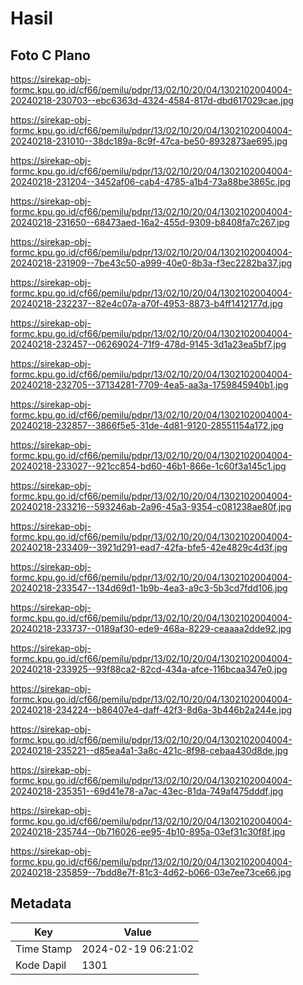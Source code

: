 # Hasil

## Foto C Plano

https://sirekap-obj-formc.kpu.go.id/cf66/pemilu/pdpr/13/02/10/20/04/1302102004004-20240218-230703--ebc6363d-4324-4584-817d-dbd617029cae.jpg

https://sirekap-obj-formc.kpu.go.id/cf66/pemilu/pdpr/13/02/10/20/04/1302102004004-20240218-231010--38dc189a-8c9f-47ca-be50-8932873ae695.jpg

https://sirekap-obj-formc.kpu.go.id/cf66/pemilu/pdpr/13/02/10/20/04/1302102004004-20240218-231204--3452af06-cab4-4785-a1b4-73a88be3865c.jpg

https://sirekap-obj-formc.kpu.go.id/cf66/pemilu/pdpr/13/02/10/20/04/1302102004004-20240218-231650--68473aed-16a2-455d-9309-b8408fa7c267.jpg

https://sirekap-obj-formc.kpu.go.id/cf66/pemilu/pdpr/13/02/10/20/04/1302102004004-20240218-231909--7be43c50-a999-40e0-8b3a-f3ec2282ba37.jpg

https://sirekap-obj-formc.kpu.go.id/cf66/pemilu/pdpr/13/02/10/20/04/1302102004004-20240218-232237--82e4c07a-a70f-4953-8873-b4ff1412177d.jpg

https://sirekap-obj-formc.kpu.go.id/cf66/pemilu/pdpr/13/02/10/20/04/1302102004004-20240218-232457--06269024-71f9-478d-9145-3d1a23ea5bf7.jpg

https://sirekap-obj-formc.kpu.go.id/cf66/pemilu/pdpr/13/02/10/20/04/1302102004004-20240218-232705--37134281-7709-4ea5-aa3a-1759845940b1.jpg

https://sirekap-obj-formc.kpu.go.id/cf66/pemilu/pdpr/13/02/10/20/04/1302102004004-20240218-232857--3866f5e5-31de-4d81-9120-28551154a172.jpg

https://sirekap-obj-formc.kpu.go.id/cf66/pemilu/pdpr/13/02/10/20/04/1302102004004-20240218-233027--921cc854-bd60-46b1-866e-1c60f3a145c1.jpg

https://sirekap-obj-formc.kpu.go.id/cf66/pemilu/pdpr/13/02/10/20/04/1302102004004-20240218-233216--593246ab-2a96-45a3-9354-c081238ae80f.jpg

https://sirekap-obj-formc.kpu.go.id/cf66/pemilu/pdpr/13/02/10/20/04/1302102004004-20240218-233409--3921d291-ead7-42fa-bfe5-42e4829c4d3f.jpg

https://sirekap-obj-formc.kpu.go.id/cf66/pemilu/pdpr/13/02/10/20/04/1302102004004-20240218-233547--134d69d1-1b9b-4ea3-a9c3-5b3cd7fdd106.jpg

https://sirekap-obj-formc.kpu.go.id/cf66/pemilu/pdpr/13/02/10/20/04/1302102004004-20240218-233737--0189af30-ede9-468a-8229-ceaaaa2dde92.jpg

https://sirekap-obj-formc.kpu.go.id/cf66/pemilu/pdpr/13/02/10/20/04/1302102004004-20240218-233925--93f88ca2-82cd-434a-afce-116bcaa347e0.jpg

https://sirekap-obj-formc.kpu.go.id/cf66/pemilu/pdpr/13/02/10/20/04/1302102004004-20240218-234224--b86407e4-daff-42f3-8d6a-3b446b2a244e.jpg

https://sirekap-obj-formc.kpu.go.id/cf66/pemilu/pdpr/13/02/10/20/04/1302102004004-20240218-235221--d85ea4a1-3a8c-421c-8f98-cebaa430d8de.jpg

https://sirekap-obj-formc.kpu.go.id/cf66/pemilu/pdpr/13/02/10/20/04/1302102004004-20240218-235351--69d41e78-a7ac-43ec-81da-749af475dddf.jpg

https://sirekap-obj-formc.kpu.go.id/cf66/pemilu/pdpr/13/02/10/20/04/1302102004004-20240218-235744--0b716026-ee95-4b10-895a-03ef31c30f8f.jpg

https://sirekap-obj-formc.kpu.go.id/cf66/pemilu/pdpr/13/02/10/20/04/1302102004004-20240218-235859--7bdd8e7f-81c3-4d62-b066-03e7ee73ce66.jpg


## Metadata

| Key        | Value               |
| ---------- | ------------------- |
| Time Stamp | 2024-02-19 06:21:02 |
| Kode Dapil | 1301                |



